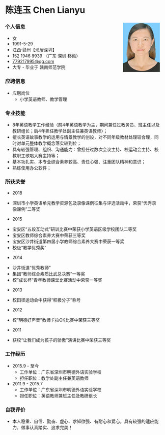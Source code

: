 # 陈连玉 Chen Lianyu

### 个人信息<img src="cly.jpg" alt="ellena" align="right">

- 女
- 1991-5-29
- 江西·赣州【现居深圳】
- 152 1946 8939  （广东·深圳 移动）
- 779217995@qq.com
- 大专 - 毕业于 赣南师范学院

### 应聘信息

- 应聘岗位
	* 小学英语教师、教学管理


### 专业技能

- 8年英语教学工作经验（前4年英语教学为主，期间兼任过教务员、班主任以及教研组长；后4年担任教学处副主任兼英语教师）；
- 擅长英语故事教学的运用与情景教学的创设，对不同年级教材处理较合理，同时对单元整体教学概念落实较到位；
- 具有较强管理、组织、沟通能力：曾担任过数次会议主持、校运动会主持、校教职工歌唱大赛主持等；
- 基本功扎实、本专业综合素养较高、责任心强、注重团队精神和意识；
- 熟练使用办公软件；

### 所获荣誉

- 2018
 *  深圳市小学英语单元教学资源包及录像课例征集与评选活动中，荣获“优秀录像课例”二等奖
- 2015
 *  宝安区“五段互动式”研训比赛中荣获小学英语区级学校团队二等奖
 *  宝安区教师综合素养大赛中荣获三等奖
 *  宝安区沙井街道第四届小学教师综合素养大赛中荣获一等奖 
 *  校级“教学优秀奖” 
- 2014
 *  沙井街道“优秀教师”
 *  集团“教师综合素质比武总决赛”一等奖
 *  校“成长杯”青年教师课堂比赛活动中荣获一等奖
- 2013
 *  校田径运动会中获得“积极分子”称号
- 2012
 *  校“明德好声音”教师卡拉OK比赛中荣获三等奖
- 2011
 *  获校“让我们成为孩子的骄傲”演讲比赛中荣获三等奖

### 工作经历

- 2015.9 - 至今
	- 工作单位：广东省深圳市明德外语实验学校
	- 担任职位：教学处副主任兼英语教师
- 2011.9 - 2015.7
	- 工作单位：广东省深圳市明德外语实验学校
	- 担任职位：英语教师兼班主任及教研组长

### 自我评价
- 本人稳重、自信、勤奋、虚心、求知欲强、有耐心和爱心，具有较强的适应能力，做事认真踏实、追求完美！
